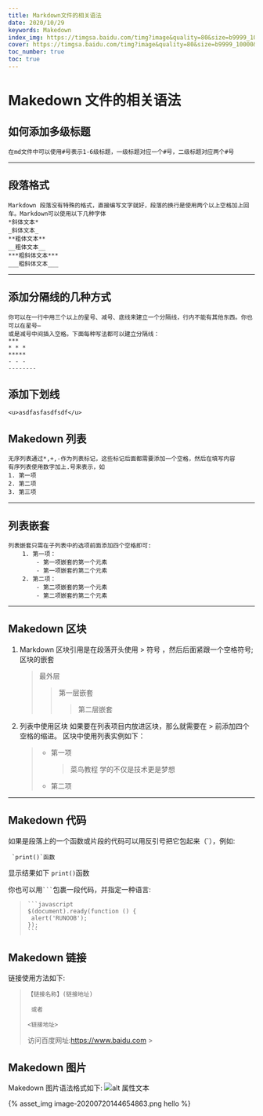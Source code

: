 ```yaml
---
title: Markdown文件的相关语法
date: 2020/10/29
keywords: Makedown
index_img: https://timgsa.baidu.com/timg?image&quality=80&size=b9999_10000&sec=1603980235897&di=18bf19228133a15cc5899c03f6efabfc&imgtype=0&src=http%3A%2F%2Fb-ssl.duitang.com%2Fuploads%2Fitem%2F201804%2F07%2F20180407083800_MBz2r.thumb.700_0.jpeg
cover: https://timgsa.baidu.com/timg?image&quality=80&size=b9999_10000&sec=1603983928098&di=79fabf49d6e8ab3cc8a4013e35915e5c&imgtype=0&src=http%3A%2F%2Fc2.hoopchina.com.cn%2Fuploads%2Fstar%2Fevent%2Fimages%2F200105%2Fab31082ad6c8121fba58220ea18cdb4f003242ef.jpg
toc_number: true
toc: true
---
```


# Makedown 文件的相关语法

## 如何添加多级标题

    在md文件中可以使用#号表示1-6级标题，一级标题对应一个#号，二级标题对应两个#号

---

## 段落格式

    Markdown 段落没有特殊的格式，直接编写文字就好，段落的换行是使用两个以上空格加上回车。Markdown可以使用以下几种字体
    *斜体文本*
    _斜体文本_
    **粗体文本**
    __粗体文本__
    ***粗斜体文本***
    ___粗斜体文本___

---

## 添加分隔线的几种方式

    你可以在一行中用三个以上的星号、减号、底线来建立一个分隔线，行内不能有其他东西。你也可以在星号—
    或是减号中间插入空格。下面每种写法都可以建立分隔线：
    ***
    * * *
    *****
    - - -
    --------

## 添加下划线

    <u>asdfasfasdfsdf</u>

## Makedown 列表

    无序列表通过*,+,-作为列表标记，这些标记后面都需要添加一个空格，然后在填写内容
    有序列表使用数字加上.号来表示，如
    1. 第一项
    2. 第二项
    3. 第三项

---

## 列表嵌套

    列表嵌套只需在子列表中的选项前面添加四个空格即可:
        1. 第一项：
            - 第一项嵌套的第一个元素
            - 第一项嵌套的第二个元素
        2. 第二项：
            - 第二项嵌套的第一个元素
            - 第二项嵌套的第二个元素

---

## Makedown 区块

1.  Markdown 区块引用是在段落开头使用 > 符号 ，然后后面紧跟一个空格符号;  
    区块的嵌套

    > 最外层
    >
    > > 第一层嵌套
    > >
    > > > 第二层嵌套

2.  列表中使用区块
    如果要在列表项目内放进区块，那么就需要在 > 前添加四个空格的缩进。
    区块中使用列表实例如下：
    > - 第一项
    >   > 菜鸟教程
    >   > 学的不仅是技术更是梦想
    > - 第二项

---

## Makedown 代码

如果是段落上的一个函数或片段的代码可以用反引号把它包起来（`），例如:

     `print()`函数

显示结果如下
`print()`函数

你也可以用` ``` `包裹一段代码，并指定一种语言:

>     ```javascript
>     $(document).ready(function () {
>      alert('RUNOOB');
>     });
>     ```

## Makedown 链接

链接使用方法如下:

>     【链接名称】(链接地址)
>
>      或者
>
>     <链接地址>
>
> 访问百度网址:<https://www.baidu.com> >

## Makedown 图片

Makedown 图片语法格式如下:
![alt 属性文本](图片地址)

{% asset_img image-20200720144654863.png hello %}
